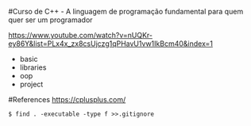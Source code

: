 #Curso de C++ - A linguagem de programação fundamental para quem quer ser um programador

https://www.youtube.com/watch?v=nUQKr-ey86Y&list=PLx4x_zx8csUjczg1qPHavU1vw1IkBcm40&index=1

- basic
- libraries
- oop
- project

#References
https://cplusplus.com/

```shell script
$ find . -executable -type f >>.gitignore
```
